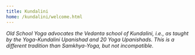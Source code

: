 ```yaml
---
title: Kundalini
home: /kundalini/welcome.html
---
```


*Old School Yoga advocates the Vedanta school of Kundalini, i.e., as taught by the Yoga-Kundalini Upanishad and 20 Yoga Upanishads. This is a different tradition than Samkhya-Yoga, but not incompatible.*